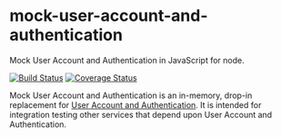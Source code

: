 # mock-user-account-and-authentication
Mock User Account and Authentication in JavaScript for node.

[![Build Status](https://travis-ci.org/jberney/mock-user-account-and-authentication.svg?branch=master)](https://travis-ci.org/jberney/mock-user-account-and-authentication) [![Coverage Status](https://coveralls.io/repos/github/jberney/mock-user-account-and-authentication/badge.svg?branch=master)](https://coveralls.io/github/jberney/mock-user-account-and-authentication?branch=master)

Mock User Account and Authentication is an in-memory, drop-in replacement for [User Account and Authentication](https://docs.pivotal.io/pivotalcf/1-8/concepts/architecture/uaa.html). It is intended for integration testing other services that depend upon User Account and Authentication.
